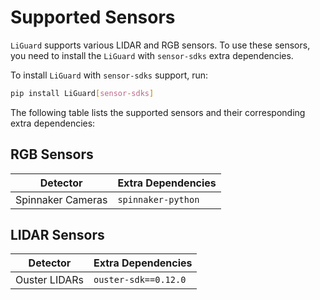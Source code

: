 # Supported Sensors
`LiGuard` supports various LIDAR and RGB sensors. To use these sensors, you need to install the `LiGuard` with `sensor-sdks` extra dependencies.

To install `LiGuard` with `sensor-sdks` support, run:
```bash
pip install LiGuard[sensor-sdks]
```

The following table lists the supported sensors and their corresponding extra dependencies:

## RGB Sensors
| Detector | Extra Dependencies |
|----------|--------------------|
| Spinnaker Cameras   | `spinnaker-python` |

## LIDAR Sensors
| Detector | Extra Dependencies |
|----------|--------------------|
| Ouster LIDARs | `ouster-sdk==0.12.0` |